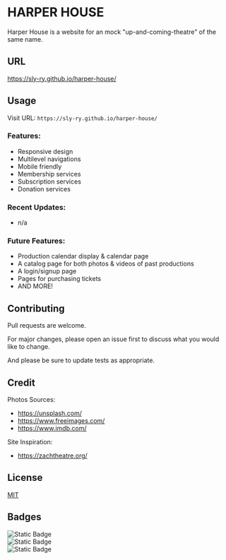 # HARPER HOUSE

Harper House is a website for an mock "up-and-coming-theatre" of the same name.

## URL
https://sly-ry.github.io/harper-house/

## Usage
Visit URL: ```https://sly-ry.github.io/harper-house/```

### Features:
+ Responsive design
+ Multilevel navigations
+ Mobile friendly
+ Membership services
+ Subscription services
+ Donation services

### Recent Updates:
+ n/a

### Future Features:
+ Production calendar display & calendar page
+ A catalog page for both photos & videos of past productions
+ A login/signup page
+ Pages for purchasing tickets
+ AND MORE!

## Contributing

Pull requests are welcome.

For major changes, please open an issue first to discuss what you would like to change.

And please be sure to update tests as appropriate.

## Credit
Photos Sources:  
+ https://unsplash.com/  
+ https://www.freeimages.com/
+ https://www.imdb.com/


Site Inspiration: 
+ https://zachtheatre.org/

## License

[MIT](https://choosealicense.com/licenses/mit/)

## Badges

![Static Badge](https://img.shields.io/badge/html-1.2%25-red?style=for-the-badge)  
![Static Badge](https://img.shields.io/badge/css-6.7%25-purple?style=for-the-badge)  
![Static Badge](https://img.shields.io/badge/javaScript-92.1%25-yellow?style=for-the-badge)
